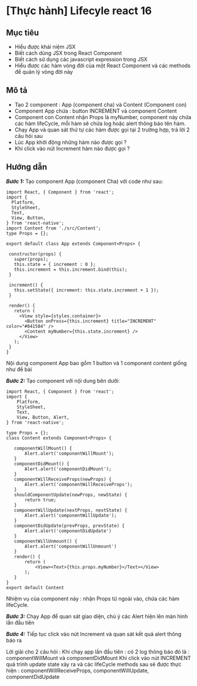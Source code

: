 # [Thực hành] Lifecyle react 16
## Mục tiêu
 - Hiểu được khái niệm JSX
 - Biết cách dùng JSX trong React Component
 - Biết cách sử dụng các javascript expression trong JSX
 - Hiểu được các hàm vòng đời của một React Component và các methods để quản lý vòng đời này

## Mô tả
 - Tạo 2 component : App (component cha) và Content (Component con)
 - Component App chứa :  button INCREMENT và component Content
 - Component con Content nhận Props là myNumber, component này chứa các hàm lifeCycle, mỗi hàm sẽ chứa log hoặc alert thông báo tên hàm.
 - Chạy App và quan sát thứ tự các hàm được gọi tại 2 trường hợp, trả lời 2 câu hỏi sau
 - Lúc App khởi động những hàm nào được gọi ?
 - Khi click vào nút Increment hàm nào được gọi ?

 
## Hướng dẫn

   ***Bước 1:*** Tạo component App (component Cha) với code như sau:
   
    import React, { Component } from 'react';
    import {
      Platform,
      StyleSheet,
      Text,
      View, Button,
    } from 'react-native';
    import Content from './src/Content';
    type Props = {};
    
    export default class App extends Component<Props> {

     constructor(props) {
       super(props);
       this.state = { increment : 0 };
       this.increment = this.increment.bind(this);
     }

     increment() {
       this.setState({ increment: this.state.increment + 1 });
     }

     render() {
       return (
         <View style={styles.container}>
           <Button onPress={this.increment} title="INCREMENT" color="#841584" />
           <Content myNumber={this.state.increment} />
         </View>
       );
     }
    }


   Nội dung component App bao gồm 1 button và 1 component content giống như đề bài

   ***Bước 2:*** Tạo component <Content /> với nội dung bên dưới:
   
    import React, { Component } from 'react';
    import {
        Platform,
        StyleSheet,
        Text,
        View, Button, Alert,
    } from 'react-native';

    type Props = {};
    class Content extends Component<Props> {

       componentWillMount() {
           Alert.alert('componentWillMount');
       }
       componentDidMount() {
           Alert.alert('componentDidMount');
       }
       componentWillReceiveProps(newProps) {
           Alert.alert('componentWillReceiveProps');
       }
       shouldComponentUpdate(newProps, newState) {
           return true;
       }
       componentWillUpdate(nextProps, nextState) {
           Alert.alert('componentWillUpdate');
       }
       componentDidUpdate(prevProps, prevState) {
           Alert.alert('componentDidUpdate')
       }
       componentWillUnmount() {
           Alert.alert('componentWillUnmount')
       }
       render() {
           return (
               <View><Text>{this.props.myNumber}</Text></View>
           );
       }
    }
    export default Content

   Nhiệm vụ của component này : nhận Props từ ngoài vào, chứa các hàm lifeCycle.
   
   ***Bước 3:*** Chạy App để quan sát giao diện, chú ý các Alert hiện lên màn hình lần đầu tiên

   ***Bước 4:*** Tiếp tục click vào nút Increment và quan sát kết quả alert thông báo ra

   Lời giải cho 2 câu hỏi :
   Khi chạy app lần đầu tiên : có 2 log thông báo đó là : componentWillMount và componentDidMount
   Khi click vào nút INCREMENT quá trình update state xảy ra và các lifeCycle methods sau sẽ được thực hiện : componentWillReceiveProps, componentWillUpdate, componentDidUpdate

   

